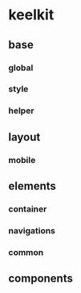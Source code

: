 keelkit
=======
## base

### global

### style

### helper

## layout

### mobile

## elements

### container

### navigations

### common

## components
